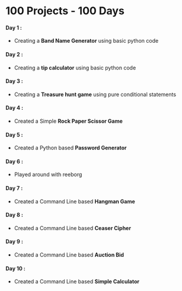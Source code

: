 # 100 Projects - 100 Days
#### Day 1 : 
  * Creating a **Band Name Generator** using basic python code
#### Day 2 : 
  * Creating a **tip calculator** using basic python code 
#### Day 3 : 
  * Creating a **Treasure hunt game** using pure conditional statements
#### Day 4 : 
  * Created a Simple **Rock Paper Scissor Game**
#### Day 5 : 
  * Created a Python based **Password Generator**
#### Day 6 : 
  * Played around with reeborg 
#### Day 7 : 
  * Created a Command Line based **Hangman Game**
#### Day 8 : 
  * Created a Command Line based **Ceaser Cipher**
#### Day 9 : 
  * Created a Command Line based **Auction Bid**
#### Day 10 : 
  * Created a Command Line based **Simple Calculator**
